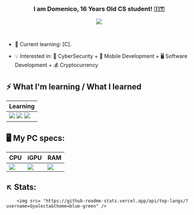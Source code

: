 ### <div align="center" width="200">I am Domenico, 16 Years Old CS student! 🇮🇹</div>

<p align="center">
    <a href="mailto:domenicoavinodeveloper@gmail.com">
        <img src="https://img.shields.io/badge/gmail-%23ff4343.svg?&style=for-the-badge&logo=gmail&logoColor=white" />
    </a>
</p>
  
<br>

- 🧐 Current learning: [C].

- 💡 Interested in: 🔐 CyberSecurity + 📴 Mobile Development + 🖥️ Software Development + 💰 Cryptocurrency
 

## ⚡ What I'm learning / What I learned

<table>
    <thead>
        <tr>
            <th>Learning</th>
        </tr>
    </thead>
    <tbody>
            <td>
                <img src="https://img.shields.io/badge/C-00599C?style=for-the-badge&logo=c&logoColor=white" />
                <img src="https://img.shields.io/badge/Python-F7F7F7?style=for-the-badge&logo=python&logoColor=3776AB" /> 
                <img src="https://img.shields.io/badge/Swift-FA7343?style=for-the-badge&logo=swift&logoColor=white" />
            </td>
        </tr>
    </tbody>
</table>

## 🖥️ My PC specs:

<table>
    <thead>
        <tr>
            <th>CPU</th>
            <th>iGPU</th>
            <th>RAM</th>
        </tr>
    </thead>
    <tbody>
        <td>
            <img src="https://img.shields.io/badge/Intel-Core_i3_6100-0071C5?style=for-the-badge&logo=intel&logoColor=white" />
        </td>
        <td>
            <img src="https://img.shields.io/badge/Intel-UHD%20630-0071C5?style=for-the-badge&logo=intel&logoColor=white" />
        </td>
        <td>
            <img src="https://img.shields.io/badge/CORSAIR-8x2%20(16GB)%203600Mhz-999999?style=for-the-badge&logo=corsair&logoColor=black" />
        </td>
        </tr>
        </thead>
        </tbody>
        </table>
        
 ## ↖️ Stats:

        <img src= "https://github-readme-stats.vercel.app/api/top-langs/?username=Gyalecta&theme=blue-green" />


